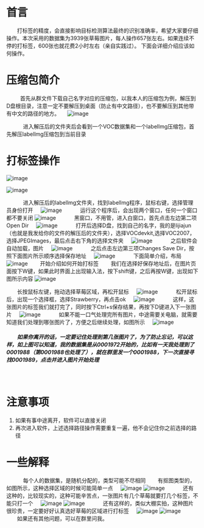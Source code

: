 # 首言
&emsp;&emsp;打标签的精度，会直接影响目标检测算法最终的识别准确率，希望大家要仔细操作。本次采用的数据集为3939张草莓图片，每人操作657张左右。如果连续不停的打标签，600张也就花费2小时左右（亲自实践过）。
下面会详细介绍应该如何操作。
# 压缩包简介
&nbsp;
&emsp;&emsp;首先从群文件下载自己名字对应的压缩包，以我本人的压缩包为例，解压到D盘根目录，注意一定不要解压到桌面（防止有中文路径），也不要解压到其他带有中文的路径的地方。
&nbsp;
&nbsp;
![image](https://user-images.githubusercontent.com/68058642/111780959-0f4bfa00-88f3-11eb-9dae-cb84cd7d33b3.png)

&nbsp;
&nbsp;
&emsp;&emsp;进入解压后的文件夹后会看到一个VOC数据集和一个labellmg压缩包，首先解压labellmg压缩包到当前目录
# 打标签操作

![image](https://user-images.githubusercontent.com/68058642/111781087-1ffc7000-88f3-11eb-8e3c-1e7b1355bbb3.png)

![image](https://user-images.githubusercontent.com/68058642/111781285-2be83200-88f3-11eb-9e27-acd2822c8c46.png)

&nbsp;
&nbsp;
&emsp;&emsp;进入解压后的labellmg文件夹，找到labellmg程序，鼠标右键，选择管理员身份打开
&nbsp;
&nbsp;
![image](https://user-images.githubusercontent.com/68058642/111782170-ac0e9780-88f3-11eb-8992-e5df62e7be6b.png)
&nbsp;
&nbsp;
&emsp;&emsp;运行这个程序后，会出现两个窗口，任何一个窗口都不要关闭
![image](https://user-images.githubusercontent.com/68058642/111782220-bc267700-88f3-11eb-881e-f1dd7d679f54.png)
&nbsp;
&nbsp;
&emsp;&emsp;黑窗口，不用管，进入白窗口，首先点击左边第二项Open Dir
&nbsp;
&nbsp;
![image](https://img2020.cnblogs.com/blog/2019794/202103/2019794-20210319191231352-1372353959.png)
&nbsp;
&nbsp;
&emsp;&emsp;打开后选择D盘，找到自己的名字，我的是lijiajun（也就是我发给你的文件的解压后的文件夹），选择VOCdevkit,选择VOC2007，选择JPEGImages，最后点击右下角的选择文件夹
&nbsp;
&nbsp;
![image](https://img2020.cnblogs.com/blog/2019794/202103/2019794-20210319191608943-139025742.png)
&nbsp;
&nbsp;
&emsp;&emsp;之后软件会自动加载，图片
&nbsp;
&nbsp;
![image](https://img2020.cnblogs.com/blog/2019794/202103/2019794-20210319191844349-1678728957.png)
&nbsp;
&nbsp;
&emsp;&emsp;之后点击左边第三项Changes Save Dir，按照下面图片所示顺序选择保存地址
&nbsp;
&nbsp;
![image](https://img2020.cnblogs.com/blog/2019794/202103/2019794-20210319192052756-1649243545.png)
&nbsp;
&nbsp;
&emsp;&emsp;下面简单介绍，布局
&nbsp;
&nbsp;
![image](https://img2020.cnblogs.com/blog/2019794/202103/2019794-20210319192309230-339552423.png)
&emsp;&emsp;开始介绍如何开始打标签
&emsp;&emsp;我们在选择好保存地址后，在图片页面按下W键，如果此时界面上出现输入法，按下shift键，之后再按W键，出现如下图所示内容
![image](https://user-images.githubusercontent.com/68058642/111780805-dc096b00-88f2-11eb-8c3e-20b1504d7f49.png)

&emsp;&emsp;长按鼠标左键，拖动选择草莓区域，再松开鼠标
&nbsp;
&nbsp;
![image](https://img2020.cnblogs.com/blog/2019794/202103/2019794-20210319193125364-1984934283.png)
&nbsp;
&nbsp;
&emsp;&emsp;松开鼠标后，出现一个选择框，选择Strawberry，再点击ok
&nbsp;
&nbsp;
![image](https://img2020.cnblogs.com/blog/2019794/202103/2019794-20210319193417896-117544162.png)
&nbsp;
&nbsp;
&emsp;&emsp;这样，这张图片的标签我们就打完了，同时按下Ctrl+s保存结果，再按下D键进入下一张图片
&nbsp;
&nbsp;
![image](https://img2020.cnblogs.com/blog/2019794/202103/2019794-20210319193702446-1189893861.png)
&nbsp;
&nbsp;
&emsp;&emsp;如果不能一口气处理完所有图片，中途需要关电脑，就需要知道我们处理到哪张图片了，方便之后继续处理，如图所示
&nbsp;
&nbsp;
![image](https://img2020.cnblogs.com/blog/2019794/202103/2019794-20210319194145526-1566861755.png)
&nbsp;
&nbsp;
##### &emsp;&emsp;如果你离开的话，一定要记住处理到第几张图片了，为了防止忘记，可以这样，如上图可以知道，我的数据集是从0001972开始的，比如有一天我处理到了0001988（第0001988也处理了），就在群里发一个0001988，下一次直接寻找0001989，点击并进入图片开始处理
&nbsp;
&nbsp;
# 注意事项
1. 如果有事中途离开，软件可以直接关闭
2. 再次进入软件，上述选择路径操作需要重复一遍，他不会记住你之前选择的路径
# 一些解释
&nbsp;
&nbsp;
&emsp;&emsp;每个人的数据集，是随机分配的，类型可能不尽相同
&emsp;&emsp;有抠图类型的，如图所示，这种选择区域的时候可能简单一点
&nbsp;
&nbsp;
![image](https://img2020.cnblogs.com/blog/2019794/202103/2019794-20210319195203132-336539774.png)
![image](https://img2020.cnblogs.com/blog/2019794/202103/2019794-20210319195847368-1572421676.png)
&nbsp;
&nbsp;
&emsp;&emsp;还有这种的，比较现实的，这种可能辛苦点，一张图片有几个草莓就要打几个标签，不能只打一个
&nbsp;
&nbsp;
![image](https://img2020.cnblogs.com/blog/2019794/202103/2019794-20210319195337835-1035305304.png)
![image](https://img2020.cnblogs.com/blog/2019794/202103/2019794-20210319195553466-443759147.png)
&nbsp;
&nbsp;
&emsp;&emsp;还有这样的，类似大棚实拍，这种图片很珍贵，一定要好好认真选好草莓的区域进行打标签
&nbsp;
&nbsp;
![image](https://img2020.cnblogs.com/blog/2019794/202103/2019794-20210319195709630-891893244.png)
![image](https://img2020.cnblogs.com/blog/2019794/202103/2019794-20210319195810126-1270325958.png)
&nbsp;
&nbsp;
&emsp;&emsp;如果还有其他问题，可以在群里问我。
&nbsp;
&nbsp;&nbsp;
&nbsp;
